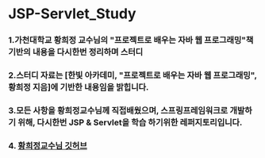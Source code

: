 # JSP-Servlet_Study
### 1.가천대학교 황희정 교수님의 "프로젝트로 배우는 자바 웹 프로그래밍"책 기반의 내용을 다시한번 정리하며 스터디
### 2.스터디 자료는 [한빛 아카데미, "프로젝트로 배우는 자바 웹 프로그래밍", 황희정 지음]에 기반한 내용임을 밝힙니다.
### 3.모든 사항을 황희정교수님께 직접배웠으며, 스프링프레임워크로 개발하기 위해, 다시한번 JSP & Servlet을 학습 하기위한 레퍼지토리입니다.
### 4. <a href="https://github.com/dinfree">황희정교수님 깃허브</a>
